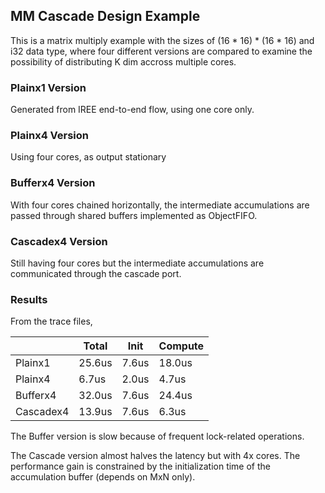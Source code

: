 <!---//===- README.md --------------------------*- Markdown -*-===//
//
// This file is licensed under the Apache License v2.0 with LLVM Exceptions.
// See https://llvm.org/LICENSE.txt for license information.
// SPDX-License-Identifier: Apache-2.0 WITH LLVM-exception
//
// Copyright (C) 2024, Advanced Micro Devices, Inc.
// 
//===----------------------------------------------------------------------===//-->

## MM Cascade Design Example
This is a matrix multiply example with the sizes of (16 * 16) * (16 * 16) and i32 data type, where four different versions are compared to examine the possibility of distributing K dim accross multiple cores.

### Plainx1 Version<br>
Generated from IREE end-to-end flow, using one core only.

### Plainx4 Version<br>
Using four cores, as output stationary 

### Bufferx4 Version<br>
With four cores chained horizontally, the intermediate accumulations are passed through shared buffers implemented as ObjectFIFO.

### Cascadex4 Version<br>
Still having four cores but the intermediate accumulations are communicated through the cascade port.

### Results<br>
From the trace files, 

|           | Total  | Init  | Compute |
|-----------|--------|-------|---------|
| Plainx1   | 25.6us | 7.6us | 18.0us  |
| Plainx4   | 6.7us  | 2.0us | 4.7us   |
| Bufferx4  | 32.0us | 7.6us | 24.4us  |
| Cascadex4 | 13.9us | 7.6us | 6.3us   |

The Buffer version is slow because of frequent lock-related operations.

The Cascade version almost halves the latency but with 4x cores. The performance gain is constrained by the initialization time of the accumulation buffer (depends on MxN only).
